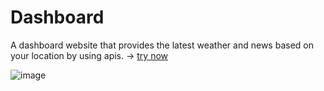 # Dashboard

A dashboard website that provides the latest weather and news based on your location by using apis. -> [try now](https://abdurrafey-amir.github.io/dashboard/)

![image](https://github.com/user-attachments/assets/f48dd3f7-bbdc-4a10-9c1f-ce8b6baa6142)
